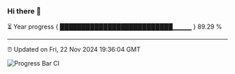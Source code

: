 ### Hi there 👋

⏳ Year progress { ██████████████████████████▁▁▁▁ } 89.29 %

---

⏰ Updated on Fri, 22 Nov 2024 19:36:04 GMT

![Progress Bar CI](https://github.com/IshwaranRudhara/GIT-ACTION/workflows/Progress%20Bar%20CI/badge.svg)
